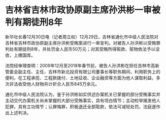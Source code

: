 # 吉林省吉林市政协原副主席孙洪彬一审被判有期徒刑8年

新华社长春12月30日电（记者周立权）12月29日，吉林省通化市中级人民法院对吉林省吉林市政协原副主席孙洪彬受贿案进行一审宣判。对被告人孙洪彬以受贿罪判处有期徒刑8年，并处罚金人民币50万元；对其受贿所得赃款、赃物依法予以没收，上缴国库。

法院经审理查明：2009年12月至2018年春节前，被告人孙洪彬在担任吉林市高新管委会副主任、主任，吉林市新北投资有限公司董事长等职务期间，利用职务上的便利，在工程承揽、工程款拨付、土地征收、企业融资等方面为他人谋取利益，多次非法收受他人财物共计折合人民币845万余元。

通化市中级人民法院认为，鉴于孙洪彬如实供述办案机关已掌握的部分受贿事实并主动交代办案机关尚未掌握的大部分受贿事实，具有坦白情节；主动检举揭发他人犯罪，具有立功情节；认罪悔罪，积极退还全部赃款，依法可减轻处罚。法庭遂作出上述判决。

